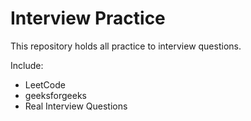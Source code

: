 # Interview Practice
This repository holds all practice to interview questions. <br  >

Include:

* LeetCode
* geeksforgeeks
* Real Interview Questions


